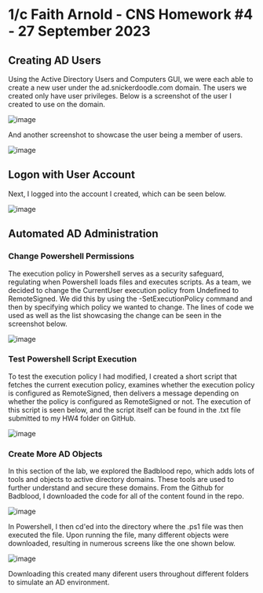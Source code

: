 # 1/c Faith Arnold - CNS Homework #4 - 27 September 2023 
## Creating AD Users
Using the Active Directory Users and Computers GUI, we were each able to create a new user under the ad.snickerdoodle.com domain. The users we created only have user privileges. Below is a screenshot of the user I created to use on the domain.

![image](https://github.com/faithaarnold/arnold-cns-fall23/assets/90394310/7cb8a98e-ea41-4437-b9c0-50b75a47b8d7)

And another screenshot to showcase the user being a member of users.

![image](https://github.com/faithaarnold/arnold-cns-fall23/assets/90394310/ac4a4e81-243d-491c-802f-b2b13133f680)

## Logon with User Account
Next, I logged into the account I created, which can be seen below.

![image](https://github.com/faithaarnold/arnold-cns-fall23/assets/90394310/5627518f-1a61-4421-a3cd-cecb46068ba3)

## Automated AD Administration
### Change Powershell Permissions
The execution policy in Powershell serves as a security safeguard, regulating when Powershell loads files and executes scripts.
As a team, we decided to change the CurrentUser execution policy from Undefined to RemoteSigned. 
We did this by using the -SetExecutionPolicy command and then by specifying which policy we wanted to change.
The lines of code we used as well as the list showcasing the change can be seen in the screenshot below.

![image](https://github.com/faithaarnold/arnold-cns-fall23/assets/90394310/b8cbcf68-d35c-4040-9d1d-d59b5d28b1ea)

### Test Powershell Script Execution
To test the execution policy I had modified, I created a short script that fetches the current execution policy,
examines whether the execution policy is configured as RemoteSigned, then delivers a message depending on whether the policy is configured as RemoteSigned or not.
The execution of this script is seen below, and the script itself can be found in the .txt file submitted to my HW4 folder on GitHub.

![image](https://github.com/faithaarnold/arnold-cns-fall23/assets/90394310/2cb67664-80f6-4c06-8e09-233a89574268)

### Create More AD Objects

In this section of the lab, we explored the Badblood repo, which adds lots of tools and objects to active directory domains. These tools are used to further understand and secure these domains. 
From the Github for Badblood, I downloaded the code for all of the content found in the repo.

![image](https://github.com/faithaarnold/arnold-cns-fall23/assets/90394310/e3704e3c-61c6-4e50-a609-a3148e9abb01)

In Powershell, I then cd'ed into the directory where the .ps1 file was then executed the file. Upon running the file,  many different objects were downloaded, resulting in numerous screens like the one shown below.

![image](https://github.com/faithaarnold/arnold-cns-fall23/assets/90394310/23184671-da45-4dcb-96cf-d7702d4146c8)

Downloading this created many diferent users throughout different folders to simulate an AD environment. 

